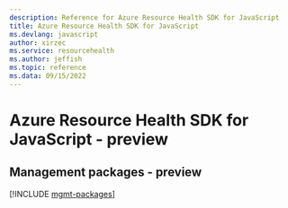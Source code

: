 ```yaml
---
description: Reference for Azure Resource Health SDK for JavaScript
title: Azure Resource Health SDK for JavaScript
ms.devlang: javascript
author: xirzec
ms.service: resourcehealth
ms.author: jeffish
ms.topic: reference
ms.data: 09/15/2022
---
```

# Azure Resource Health SDK for JavaScript - preview

## Management packages - preview
[!INCLUDE [mgmt-packages](resource-health-mgmt-index.md)]